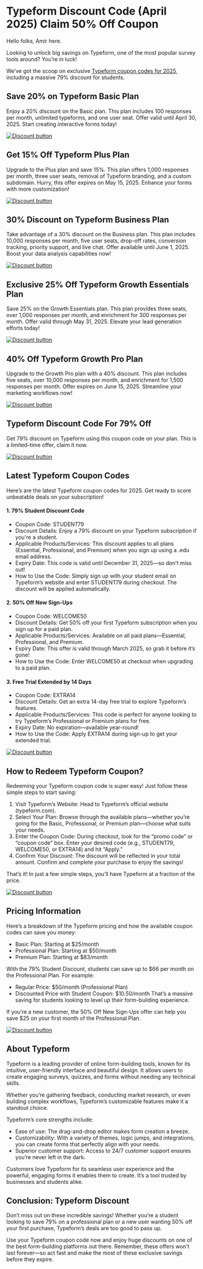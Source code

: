 # Typeform Discount Code (April 2025) Claim 50% Off Coupon

Hello folks, Amir here.

Looking to unlock big savings on Typeform, one of the most popular survey tools around? You’re in luck!

We’ve got the scoop on exclusive [Typeform coupon codes for 2025](https://typeform.cello.so/zrGdicGsnbj), including a massive 79% discount for students.

## Save 20% on Typeform Basic Plan

Enjoy a 20% discount on the Basic plan. This plan includes 100 responses per month, unlimited typeforms, and one user seat. Offer valid until April 30, 2025. Start creating interactive forms today!​

[![Discount button](https://github.com/user-attachments/assets/151965aa-439b-4b21-b85a-bfdb0b362b56)](https://typeform.cello.so/zrGdicGsnbj)

## Get 15% Off Typeform Plus Plan

Upgrade to the Plus plan and save 15%. This plan offers 1,000 responses per month, three user seats, removal of Typeform branding, and a custom subdomain. Hurry, this offer expires on May 15, 2025. Enhance your forms with more customization!​

[![Discount button](https://github.com/user-attachments/assets/151965aa-439b-4b21-b85a-bfdb0b362b56)](https://typeform.cello.so/zrGdicGsnbj)

## 30% Discount on Typeform Business Plan

Take advantage of a 30% discount on the Business plan. This plan includes 10,000 responses per month, five user seats, drop-off rates, conversion tracking, priority support, and live chat. Offer available until June 1, 2025. Boost your data analysis capabilities now!​

[![Discount button](https://github.com/user-attachments/assets/151965aa-439b-4b21-b85a-bfdb0b362b56)](https://typeform.cello.so/zrGdicGsnbj)

## Exclusive 25% Off Typeform Growth Essentials Plan

Save 25% on the Growth Essentials plan. This plan provides three seats, over 1,000 responses per month, and enrichment for 300 responses per month. Offer valid through May 31, 2025. Elevate your lead generation efforts today!​

[![Discount button](https://github.com/user-attachments/assets/151965aa-439b-4b21-b85a-bfdb0b362b56)](https://typeform.cello.so/zrGdicGsnbj)

## 40% Off Typeform Growth Pro Plan

Upgrade to the Growth Pro plan with a 40% discount. This plan includes five seats, over 10,000 responses per month, and enrichment for 1,500 responses per month. Offer expires on June 15, 2025. Streamline your marketing workflows now!​

[![Discount button](https://github.com/user-attachments/assets/151965aa-439b-4b21-b85a-bfdb0b362b56)](https://typeform.cello.so/zrGdicGsnbj)

## Typeform Discount Code For 79% Off

Get 79% discount on Typeform using this coupon code on your plan. This is a limited-time offer, claim it now.

[![Discount button](https://github.com/user-attachments/assets/151965aa-439b-4b21-b85a-bfdb0b362b56)](https://typeform.cello.so/zrGdicGsnbj)

## Latest Typeform Coupon Codes

Here’s are the latest Typeform coupon codes for 2025. Get ready to score unbeatable deals on your subscription!

#### 1. 79% Student Discount Code

* Coupon Code: STUDENT79
* Discount Details: Enjoy a 79% discount on your Typeform subscription if you're a student.
* Applicable Products/Services: This discount applies to all plans (Essential, Professional, and Premium) when you sign up using a .edu email address.
* Expiry Date: This code is valid until December 31, 2025—so don’t miss out!
* How to Use the Code: Simply sign up with your student email on Typeform’s website and enter STUDENT79 during checkout. The discount will be applied automatically.

#### 2. 50% Off New Sign-Ups

* Coupon Code: WELCOME50
* Discount Details: Get 50% off your first Typeform subscription when you sign up for a paid plan.
* Applicable Products/Services: Available on all paid plans—Essential, Professional, and Premium.
* Expiry Date: This offer is valid through March 2025, so grab it before it’s gone!
* How to Use the Code: Enter WELCOME50 at checkout when upgrading to a paid plan.

#### 3. Free Trial Extended by 14 Days

* Coupon Code: EXTRA14
* Discount Details: Get an extra 14-day free trial to explore Typeform’s features.
* Applicable Products/Services: This code is perfect for anyone looking to try Typeform’s Professional or Premium plans for free.
* Expiry Date: No expiration—available year-round!
* How to Use the Code: Apply EXTRA14 during sign-up to get your extended trial.

[![Discount button](https://github.com/user-attachments/assets/151965aa-439b-4b21-b85a-bfdb0b362b56)](https://typeform.cello.so/zrGdicGsnbj)

## How to Redeem Typeform Coupon?

Redeeming your Typeform coupon code is super easy! Just follow these simple steps to start saving:

1. Visit Typeform’s Website: Head to Typeform’s official website (typeform.com).
2. Select Your Plan: Browse through the available plans—whether you’re going for the Basic, Professional, or Premium plan—choose what suits your needs.
3. Enter the Coupon Code: During checkout, look for the “promo code” or “coupon code” box. Enter your desired code (e.g., STUDENT79, WELCOME50, or EXTRA14) and hit “Apply.”
4. Confirm Your Discount: The discount will be reflected in your total amount. Confirm and complete your purchase to enjoy the savings!

That’s it! In just a few simple steps, you’ll have Typeform at a fraction of the price.

[![Discount button](https://github.com/user-attachments/assets/151965aa-439b-4b21-b85a-bfdb0b362b56)](https://typeform.cello.so/zrGdicGsnbj)

## Pricing Information

Here’s a breakdown of the Typeform pricing and how the available coupon codes can save you money:

* Basic Plan: Starting at $25/month
* Professional Plan: Starting at $50/month
* Premium Plan: Starting at $83/month

With the 79% Student Discount, students can save up to $66 per month on the Professional Plan. For example:

* Regular Price: $50/month (Professional Plan)
* Discounted Price with Student Coupon: $10.50/month That’s a massive saving for students looking to level up their form-building experience.

If you’re a new customer, the 50% Off New Sign-Ups offer can help you save $25 on your first month of the Professional Plan.

[![Discount button](https://github.com/user-attachments/assets/151965aa-439b-4b21-b85a-bfdb0b362b56)](https://typeform.cello.so/zrGdicGsnbj)

## About Typeform

Typeform is a leading provider of online form-building tools, known for its intuitive, user-friendly interface and beautiful design. It allows users to create engaging surveys, quizzes, and forms without needing any technical skills.

Whether you’re gathering feedback, conducting market research, or even building complex workflows, Typeform’s customizable features make it a standout choice.

Typeform’s core strengths include:

* Ease of use: The drag-and-drop editor makes form creation a breeze.
* Customizability: With a variety of themes, logic jumps, and integrations, you can create forms that perfectly align with your needs.
* Superior customer support: Access to 24/7 customer support ensures you’re never left in the dark.

Customers love Typeform for its seamless user experience and the powerful, engaging forms it enables them to create. It’s a tool trusted by businesses and students alike.

## Conclusion: Typeform Discount

Don’t miss out on these incredible savings! Whether you’re a student looking to save 79% on a professional plan or a new user wanting 50% off your first purchase, Typeform’s deals are too good to pass up.

Use your Typeform coupon code now and enjoy huge discounts on one of the best form-building platforms out there. Remember, these offers won’t last forever—so act fast and make the most of these exclusive savings before they expire.
